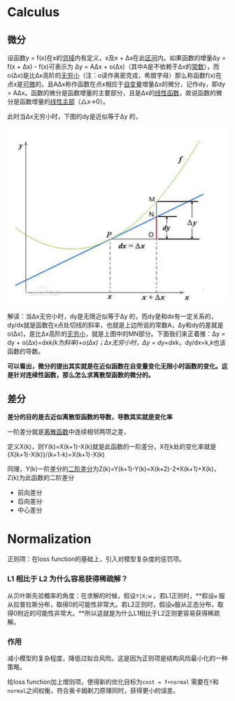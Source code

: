 # Calculus

## 微分

设函数y = f(x)在x的[邻域](http://baike.baidu.com/view/348547.htm)内有定义，x及x + Δx在此[区间](http://baike.baidu.com/view/70334.htm)内。如果函数的增量Δy = f(x + Δx) - f(x)可表示为 Δy = AΔx + o(Δx)（其中A是不依赖于Δx的[常数](http://baike.baidu.com/view/122755.htm)），而o(Δx)是比Δx高阶的[无穷小](http://baike.baidu.com/view/454622.htm)（注：o读作奥密克戎，希腊字母）那么称函数f(x)在点x是[可微](http://baike.baidu.com/view/1962558.htm)的，且AΔx称作函数在点x相应于[自变量](http://baike.baidu.com/view/379564.htm)增量Δx的微分，记作dy，即dy = AΔx。函数的微分是函数增量的主要部分，且是Δx的[线性函数](http://baike.baidu.com/view/2169890.htm)，故说函数的微分是函数增量的[线性主部](http://baike.baidu.com/view/3780520.htm)（△x→0）。

此时当Δx无穷小时，下图的dy是近似等于Δy 的，

![Screen Shot 2020-11-18 at 10.39.22 am](assets/Screen%20Shot%202020-11-18%20at%2010.39.22%20am.png)

解读：当Δx无穷小时，dy是无限近似等于Δy 的，而dy是和dx有一定关系的，dy/dx就是函数在x点处切线的斜率，也就是上边所说的常数A，Δy和dy的差就是o(Δx)，是比Δx高阶的[无穷小](http://baike.baidu.com/view/454622.htm)，就是上图中的MN部分。下面我们来正着推：Δy = dy + o(Δx)=dx*k(k为斜率)+o(Δx)；Δx无穷小时，Δy = dy=dx*k，dy/dx=k,k也该函数的导数。

**可以看出，微分的提出其实就是在近似函数在自变量变化无限小时函数的变化。这是针对连续性函数，那么怎么求离散型函数的微分的。**

## 差分

**差分的目的是去近似离散型函数的导数，导数其实就是变化率**

一阶差分就是[离散函数](http://baike.baidu.com/item/离散函数)中连续相邻两项之差，

定义X(k)，则Y(k)=X(k+1)-X(k)就是此函数的一阶差分，X在k处的变化率就是{X(k+1)-X(k)}/(k+1-k)=X(k+1)-X(k)

同理，Y(k)一阶差分的[二阶差分](http://baike.baidu.com/item/二阶差分)为Z(k)=Y(k+1)-Y(k)=X(k+2)-2*X(k+1)+X(k)，Z(k)为此函数的二阶差分

- 前向差分
- 后向差分
- 中心差分



# Normalization

正则项：在loss function的基础上，引入对模型复杂度的惩罚项。

### L1 相比于 L2 为什么容易获得稀疏解？

从贝叶斯先验概率的角度：在求解的时候，假设`Y|X;w` 。若L1正则时，**假设`w`  服从拉普拉斯分布，取得0的可能性非常大。若L2正则时，假设`w`服从正态分布，取得0附近的可能性非常大。**所以这就是为什么L1相比于L2正则更容易获得稀疏解。

### 作用

减小模型的复杂程度，降低过拟合风险。这是因为正则项是结构风险最小化的一种策略。

给loss function加上增则项，使得新的优化目标为`cost = f+normal` 需要在`f`和`normal`之间权衡，符合奥卡姆剃刀原理同时，获得更小的误差。